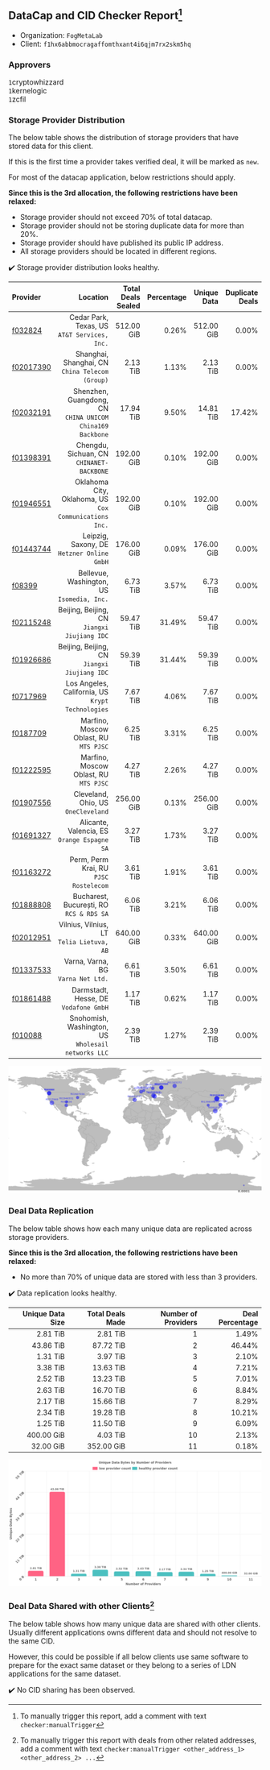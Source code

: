 ## DataCap and CID Checker Report[^1]
 - Organization: `FogMetaLab`
 - Client: `f1hx6abbmocragaffomthxant4i6qjm7rx2skm5hq`
### Approvers
`1`cryptowhizzard<br/>`1`kernelogic<br/>`1`zcfil

### Storage Provider Distribution
The below table shows the distribution of storage providers that have stored data for this client.

If this is the first time a provider takes verified deal, it will be marked as `new`.

For most of the datacap application, below restrictions should apply.

**Since this is the 3rd allocation, the following restrictions have been relaxed:**
 - Storage provider should not exceed 70% of total datacap.
 - Storage provider should not be storing duplicate data for more than 20%.
 - Storage provider should have published its public IP address.
 - All storage providers should be located in different regions.

✔️ Storage provider distribution looks healthy.

| Provider                                              |                                                     Location | Total Deals Sealed | Percentage | Unique Data | Duplicate Deals |
| :---------------------------------------------------- | -----------------------------------------------------------: | -----------------: | ---------: | ----------: | --------------: |
| [f032824](https://filfox.info/en/address/f032824)     |              Cedar Park, Texas, US<br/>`AT&T Services, Inc.` |         512.00 GiB |      0.26% |  512.00 GiB |           0.00% |
| [f02017390](https://filfox.info/en/address/f02017390) |           Shanghai, Shanghai, CN<br/>`China Telecom (Group)` |           2.13 TiB |      1.13% |    2.13 TiB |           0.00% |
| [f02032191](https://filfox.info/en/address/f02032191) | Shenzhen, Guangdong, CN<br/>`CHINA UNICOM China169 Backbone` |          17.94 TiB |      9.50% |   14.81 TiB |          17.42% |
| [f01398391](https://filfox.info/en/address/f01398391) |                 Chengdu, Sichuan, CN<br/>`CHINANET-BACKBONE` |         192.00 GiB |      0.10% |  192.00 GiB |           0.00% |
| [f01946551](https://filfox.info/en/address/f01946551) |    Oklahoma City, Oklahoma, US<br/>`Cox Communications Inc.` |         192.00 GiB |      0.10% |  192.00 GiB |           0.00% |
| [f01443744](https://filfox.info/en/address/f01443744) |                Leipzig, Saxony, DE<br/>`Hetzner Online GmbH` |         176.00 GiB |      0.09% |  176.00 GiB |           0.00% |
| [f08399](https://filfox.info/en/address/f08399)       |                Bellevue, Washington, US<br/>`Isomedia, Inc.` |           6.73 TiB |      3.57% |    6.73 TiB |           0.00% |
| [f02115248](https://filfox.info/en/address/f02115248) |              Beijing, Beijing, CN<br/>`Jiangxi Jiujiang IDC` |          59.47 TiB |     31.49% |   59.47 TiB |           0.00% |
| [f01926686](https://filfox.info/en/address/f01926686) |              Beijing, Beijing, CN<br/>`Jiangxi Jiujiang IDC` |          59.39 TiB |     31.44% |   59.39 TiB |           0.00% |
| [f0717969](https://filfox.info/en/address/f0717969)   |         Los Angeles, California, US<br/>`Krypt Technologies` |           7.67 TiB |      4.06% |    7.67 TiB |           0.00% |
| [f0187709](https://filfox.info/en/address/f0187709)   |                    Marfino, Moscow Oblast, RU<br/>`MTS PJSC` |           6.25 TiB |      3.31% |    6.25 TiB |           0.00% |
| [f01222595](https://filfox.info/en/address/f01222595) |                    Marfino, Moscow Oblast, RU<br/>`MTS PJSC` |           4.27 TiB |      2.26% |    4.27 TiB |           0.00% |
| [f01907556](https://filfox.info/en/address/f01907556) |                       Cleveland, Ohio, US<br/>`OneCleveland` |         256.00 GiB |      0.13% |  256.00 GiB |           0.00% |
| [f01691327](https://filfox.info/en/address/f01691327) |               Alicante, Valencia, ES<br/>`Orange Espagne SA` |           3.27 TiB |      1.73% |    3.27 TiB |           0.00% |
| [f01163272](https://filfox.info/en/address/f01163272) |                    Perm, Perm Krai, RU<br/>`PJSC Rostelecom` |           3.61 TiB |      1.91% |    3.61 TiB |           0.00% |
| [f01888808](https://filfox.info/en/address/f01888808) |                  Bucharest, București, RO<br/>`RCS & RDS SA` |           6.06 TiB |      3.21% |    6.06 TiB |           0.00% |
| [f02012951](https://filfox.info/en/address/f02012951) |                 Vilnius, Vilnius, LT<br/>`Telia Lietuva, AB` |         640.00 GiB |      0.33% |  640.00 GiB |           0.00% |
| [f01337533](https://filfox.info/en/address/f01337533) |                        Varna, Varna, BG<br/>`Varna Net Ltd.` |           6.61 TiB |      3.50% |    6.61 TiB |           0.00% |
| [f01861488](https://filfox.info/en/address/f01861488) |                     Darmstadt, Hesse, DE<br/>`Vodafone GmbH` |           1.17 TiB |      0.62% |    1.17 TiB |           0.00% |
| [f010088](https://filfox.info/en/address/f010088)     |       Snohomish, Washington, US<br/>`Wholesail networks LLC` |           2.39 TiB |      1.27% |    2.39 TiB |           0.00% |

<img src="https://raw.githubusercontent.com/data-preservation-programs/filplus-checker-assets/main/filecoin-project/filecoin-plus-large-datasets/issues/1612/1685165322426.png"/>

### Deal Data Replication
The below table shows how each many unique data are replicated across storage providers.


**Since this is the 3rd allocation, the following restrictions have been relaxed:**
- No more than 70% of unique data are stored with less than 3 providers.

✔️ Data replication looks healthy.

| Unique Data Size | Total Deals Made | Number of Providers | Deal Percentage |
| ---------------: | ---------------: | ------------------: | --------------: |
|         2.81 TiB |         2.81 TiB |                   1 |           1.49% |
|        43.86 TiB |        87.72 TiB |                   2 |          46.44% |
|         1.31 TiB |         3.97 TiB |                   3 |           2.10% |
|         3.38 TiB |        13.63 TiB |                   4 |           7.21% |
|         2.52 TiB |        13.23 TiB |                   5 |           7.01% |
|         2.63 TiB |        16.70 TiB |                   6 |           8.84% |
|         2.17 TiB |        15.66 TiB |                   7 |           8.29% |
|         2.34 TiB |        19.28 TiB |                   8 |          10.21% |
|         1.25 TiB |        11.50 TiB |                   9 |           6.09% |
|       400.00 GiB |         4.03 TiB |                  10 |           2.13% |
|        32.00 GiB |       352.00 GiB |                  11 |           0.18% |

<img src="https://raw.githubusercontent.com/data-preservation-programs/filplus-checker-assets/main/filecoin-project/filecoin-plus-large-datasets/issues/1612/1685165323154.png"/>

### Deal Data Shared with other Clients[^3]
The below table shows how many unique data are shared with other clients.
Usually different applications owns different data and should not resolve to the same CID.

However, this could be possible if all below clients use same software to prepare for the exact same dataset or they belong to a series of LDN applications for the same dataset.

✔️ No CID sharing has been observed.

[^1]: To manually trigger this report, add a comment with text `checker:manualTrigger`

[^2]: Deals from those addresses are combined into this report as they are specified with `checker:manualTrigger`

[^3]: To manually trigger this report with deals from other related addresses, add a comment with text `checker:manualTrigger <other_address_1> <other_address_2> ...`
